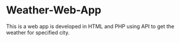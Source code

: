 # Weather-Web-App
This is a web app is developed in HTML and PHP using API to get the weather for specified city.
